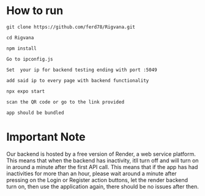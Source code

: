 # How to run

``` git clone https://github.com/ferd78/Rigvana.git ```

``` cd Rigvana ```

``` npm install ```

```Go to ipconfig.js```

```Set  your ip for backend testing ending with port :5049```

```add said ip to every page with backend functionality```

``` npx expo start ```

```scan the QR code or go to the link provided```

```app should be bundled```

# Important Note

Our backend is hosted by a free version of Render, a web service platform. This means that when the backend has inactivity, itll turn off and will turn on in around a minute after the first API call. This means that if the app has had inactivities for more than an hour, please wait around a minute after pressing on the Login or Register action buttons, let the render backend turn on, then use the application again, there should be no issues after then. 

